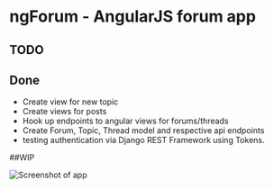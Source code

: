 # ngForum - AngularJS forum app

## TODO


## Done
- Create view for new topic
- Create views for posts
- Hook up endpoints to angular views for forums/threads
- Create Forum, Topic, Thread model and respective api endpoints
- testing authentication via Django REST Framework using Tokens.

##WIP

![Screenshot of app](http://f.cl.ly/items/1T2c2N3Q3y431w331V0a/Screen%20Shot%202013-10-02%20at%2021.49.54.png)
